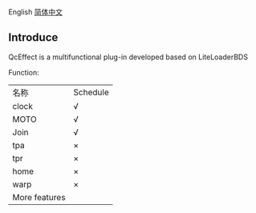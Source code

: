 
<html>

<body>
<a>English  </a><a href="README.md">简体中文</a>
<body>

<body>
<h2>Introduce</h2>
<p>QcEffect is a multifunctional plug-in developed based on LiteLoaderBDS </p>
<p>Function:</p>
<table>
<tr>
  <td>名称</td>
  <td>Schedule</td>
</tr>
<tr>
  <td>clock</td>
  <td>√</td>
</tr>
<tr>
  <td>MOTO</td>
  <td>√</td>
</tr>
<tr>
  <td>Join</td>
  <td>√</td>
</tr>
<tr>
  <td>tpa</td>
  <td>×</td>
</tr>
<tr>
  <td>tpr</td>
  <td>×</td>
</tr>
<tr>
  <td>home</td>
  <td>×</td>
</tr>
<tr>
  <td>warp</td>
  <td>×</td>
</tr>
<tr>
  <td>More features </td>
  <td></td>
</tr>
</table>

</body>
</html>
